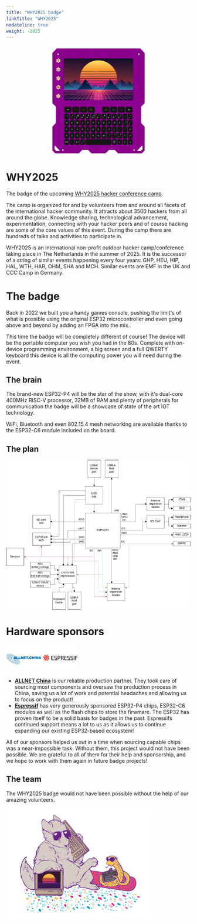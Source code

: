 ```yaml
---
title: "WHY2025 badge"
linkTitle: "WHY2025"
nodateline: true
weight: -2025
---
```


<img src="why2025.svg" style="display: block; margin-left: auto; margin-right: auto; width: 60%;"/>

# WHY2025

The badge of the upcoming [WHY2025 hacker conference camp](https://why2025.org).

The camp is organized for and by volunteers from and around all facets of the international hacker community. It attracts about 3500 hackers from all around the globe. Knowledge sharing, technological advancement, experimentation, connecting with your hacker peers and of course hacking are some of the core values of this event. During the camp there are hundreds of talks and activities to participate in.

WHY2025 is an international non-profit outdoor hacker camp/conference taking place in The Netherlands in the summer of 2025. It is the successor of a string of similar events happening every four years: GHP, HEU, HIP, HAL, WTH, HAR, OHM, SHA and MCH. Similar events are EMF in the UK and CCC Camp in Germany.

# The badge

Back in 2022 we built you a handy games console, pushing the limit's of what is possible using the original ESP32 microcontroller and even going above and beyond by adding an FPGA into the mix.

This time the badge will be completely different of course! The device will be the portable computer you wish you had in the 80s. Complete with on-device programming environment, a big screen and a full QWERTY keyboard this device is all the computing power you will need during the event.

## The brain

The brand-new ESP32-P4 will be the star of the show, with it's dual-core 400MHz RISC-V processor, 32MB of RAM and plenty of peripherals for communication the badge will be a showcase of state of the art IOT technology.

WiFi, Bluetooth and even 802.15.4 mesh networking are available thanks to the ESP32-C6 module included on the board.

## The plan

![Blockdiagram](blockdiagram.png)

# Hardware sponsors

<p align="justify">
  <a href="https://www.allnet.de/en/"><img src="m_logo_allnet.png" width="19%"/></a>
  <a href="https://www.espressif.com/"><img src="m_logo_espressif.png" width="19%"/></a>
  &emsp;&emsp;&emsp;&emsp;&emsp;&emsp;&emsp;&emsp;&emsp;&emsp;
</p>

* [**ALLNET China**][ALLNET China] is our reliable production partner. They took care of sourcing most components and oversaw the production process in China, saving us a lot of work and potential headaches and allowing us to focus on the product!
* [**Espressif**][Espressif] has very generously sponsored ESP32-P4 chips, ESP32-C6 modules as well as the flash chips to store the firwmare. The ESP32 has proven itself to be a solid basis for badges in the past. Espressifs continued support means a lot to us as it allows us to continue expanding our existing ESP32-based ecosystem!

All of our sponsors helped us out in a time when sourcing capable chips was a near-impossible task. Without them, this project would not have been possible. We are grateful to all of them for their help and sponsorship, and we hope to work with them again in future badge projects!

[ALLNET China]: https://www.allnet.de/en/allnet-brand/unternehmen/weltweit/
[Espressif]: https://www.espressif.com/en

## The team

The WHY2025 badge would not have been possible without the help of our amazing volunteers.

<img src="why2025_mascots.svg" width="80%"/>
